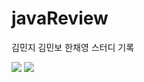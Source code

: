 # javaReview
김민지 김민보 한채영 스터디 기록<br>

<img src="https://img.shields.io/badge/Eclipse-2C2255?style=flat-square&logo=Eclipse IDE&logoColor=white"/></a>
<img src="https://img.shields.io/badge/Java-007396?style=flat-square&logo=Java&logoColor=white"/></a>
